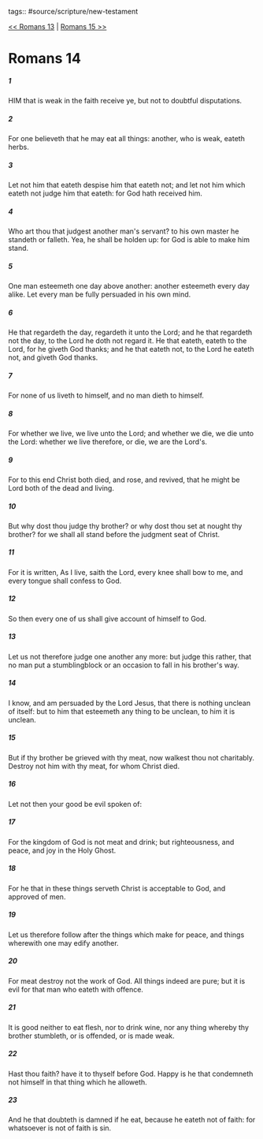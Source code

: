 tags:: #source/scripture/new-testament

[<< Romans 13](new-testament/06_Romans/Romans_13.md) | [Romans 15 >>](new-testament/06_Romans/Romans_15.md)

# Romans 14

##### 1

HIM that is weak in the faith receive ye, but not to doubtful disputations.

##### 2

For one believeth that he may eat all things: another, who is weak, eateth herbs.

##### 3

Let not him that eateth despise him that eateth not; and let not him which eateth not judge him that eateth: for God hath received him.

##### 4

Who art thou that judgest another man's servant? to his own master he standeth or falleth. Yea, he shall be holden up: for God is able to make him stand.

##### 5

One man esteemeth one day above another: another esteemeth every day alike. Let every man be fully persuaded in his own mind.

##### 6

He that regardeth the day, regardeth it unto the Lord; and he that regardeth not the day, to the Lord he doth not regard it. He that eateth, eateth to the Lord, for he giveth God thanks; and he that eateth not, to the Lord he eateth not, and giveth God thanks.

##### 7

For none of us liveth to himself, and no man dieth to himself.

##### 8

For whether we live, we live unto the Lord; and whether we die, we die unto the Lord: whether we live therefore, or die, we are the Lord's.

##### 9

For to this end Christ both died, and rose, and revived, that he might be Lord both of the dead and living.

##### 10

But why dost thou judge thy brother? or why dost thou set at nought thy brother? for we shall all stand before the judgment seat of Christ.

##### 11

For it is written, As I live, saith the Lord, every knee shall bow to me, and every tongue shall confess to God.

##### 12

So then every one of us shall give account of himself to God.

##### 13

Let us not therefore judge one another any more: but judge this rather, that no man put a stumblingblock or an occasion to fall in his brother's way.

##### 14

I know, and am persuaded by the Lord Jesus, that there is nothing unclean of itself: but to him that esteemeth any thing to be unclean, to him it is unclean.

##### 15

But if thy brother be grieved with thy meat, now walkest thou not charitably. Destroy not him with thy meat, for whom Christ died.

##### 16

Let not then your good be evil spoken of:

##### 17

For the kingdom of God is not meat and drink; but righteousness, and peace, and joy in the Holy Ghost.

##### 18

For he that in these things serveth Christ is acceptable to God, and approved of men.

##### 19

Let us therefore follow after the things which make for peace, and things wherewith one may edify another.

##### 20

For meat destroy not the work of God. All things indeed are pure; but it is evil for that man who eateth with offence.

##### 21

It is good neither to eat flesh, nor to drink wine, nor any thing whereby thy brother stumbleth, or is offended, or is made weak.

##### 22

Hast thou faith? have it to thyself before God. Happy is he that condemneth not himself in that thing which he alloweth.

##### 23

And he that doubteth is damned if he eat, because he eateth not of faith: for whatsoever is not of faith is sin.
